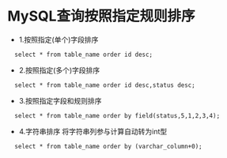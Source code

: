 # MySQL查询按照指定规则排序
* 1.按照指定(单个)字段排序
```
  select * from table_name order id desc;
```
* 2.按照指定(多个)字段排序
```
  select * from table_name order id desc,status desc;
```
* 3.按照指定字段和规则排序
```
  select * from table_name order by field(status,5,1,2,3,4);
```
* 4.字符串排序 将字符串列参与计算自动转为int型
```
  select * from table_name order by (varchar_column+0);
```
